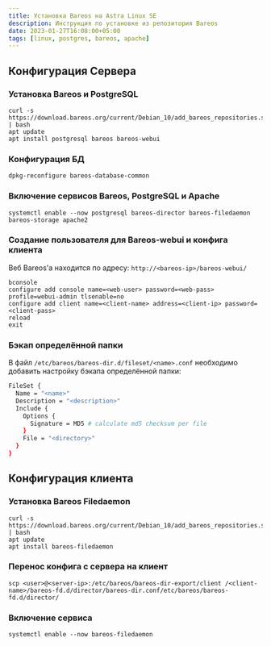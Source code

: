 ```yaml
---
title: Установка Bareos на Astra Linux SE
description: Инструкция по установке из репозитория Bareos
date: 2023-01-27T16:08:00+05:00
tags: [linux, postgres, bareos, apache]
---
```

## Конфигурация Сервера

### Установка Bareos и PostgreSQL
```shell
curl -s https://download.bareos.org/current/Debian_10/add_bareos_repositories.sh | bash
apt update
apt install postgresql bareos bareos-webui
```

### Конфигурация БД
```shell
dpkg-reconfigure bareos-database-common
```

### Включение сервисов Bareos, PostgreSQL и Apache
```shell
systemctl enable --now postgresql bareos-director bareos-filedaemon bareos-storage apache2
```

### Создание пользователя для Bareos-webui и конфига клиента
Веб Bareos'а находится по адресу: `http://<bareos-ip>/bareos-webui/`

```shell
bconsole
configure add console name=<web-user> password=<web-pass> profile=webui-admin tlsenable=no
configure add client name=<client-name> address=<client-ip> password=<client-pass>
reload
exit
```

### Бэкап определённой папки
В файл `/etc/bareos/bareos-dir.d/fileset/<name>.conf` необходимо добавить настройку бэкапа определённой папки:

```sh
FileSet {
  Name = "<name>"
  Description = "<description>"
  Include {
    Options {
      Signature = MD5 # calculate md5 checksum per file
    }
    File = "<directory>"
  }
}
```

## Конфигурация клиента

### Установка Bareos Filedaemon
```shell
curl -s https://download.bareos.org/current/Debian_10/add_bareos_repositories.sh | bash
apt update
apt install bareos-filedaemon
```

### Перенос конфига с сервера на клиент
```shell
scp <user>@<server-ip>:/etc/bareos/bareos-dir-export/client /<client-name>/bareos-fd.d/director/bareos-dir.conf/etc/bareos/bareos-fd.d/director/
```

### Включение сервиса
```shell
systemctl enable --now bareos-filedaemon
```
